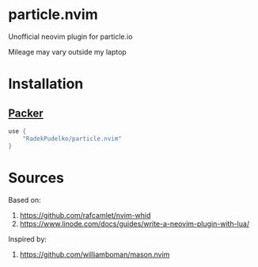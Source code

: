 # particle.nvim

Unofficial neovim plugin for particle.io

Mileage may vary outside my laptop

# Installation

## [Packer](https://github.com/wbthomason/packer.nvim)

```lua
use {
    "RadekPudelko/particle.nvim"
}
```

# Sources

Based on:
1. https://github.com/rafcamlet/nvim-whid 
2. https://www.linode.com/docs/guides/write-a-neovim-plugin-with-lua/

Inspired by:
1. https://github.com/williamboman/mason.nvim

